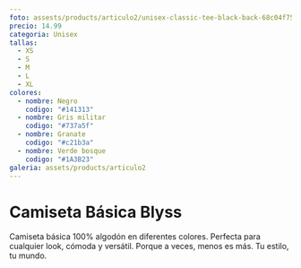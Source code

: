 ```yaml
---
foto: assests/products/articulo2/unisex-classic-tee-black-back-68c04f7569335.png
precio: 14.99
categoria: Unisex
tallas:
  - XS
  - S
  - M
  - L
  - XL
colores:
  - nombre: Negro
    codigo: "#141313"
  - nombre: Gris militar
    codigo: "#737a5f"
  - nombre: Granate
    codigo: "#c21b3a"
  - nombre: Verde bosque
    codigo: "#1A3B23"
galeria: assets/products/articulo2
---
```


# Camiseta Básica Blyss

Camiseta básica 100% algodón en diferentes colores. Perfecta para cualquier look, cómoda y versátil. Porque a veces, menos es más. Tu estilo, tu mundo.